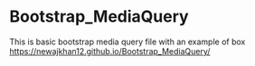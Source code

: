 # Bootstrap_MediaQuery 
This is  basic bootstrap media query file with an example of box
https://newajkhan12.github.io/Bootstrap_MediaQuery/
